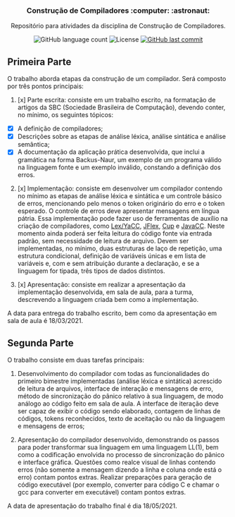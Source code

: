 <h3 align="center">
  Construção de Compiladores :computer: :astronaut:
</h3>

<p align="center">Repositório para atividades da disciplina de Construção de Compiladores.</a>
</p>

<p align="center">
  
  <img alt="GitHub language count" src="https://img.shields.io/github/languages/count/dpalmas/cc?color=0000FF">

  <img alt="License" src="https://img.shields.io/github/license/dpalmas/cc?color=0000FF&logo=MIT">
  
  <a href="https://github.com/dpalmas/cc/commits/master">
    <img alt="GitHub last commit" src="https://img.shields.io/github/last-commit/dpalmas/cc?color=0000FF">
  </a>
</p>

## Primeira Parte

O trabalho aborda etapas da construção de um compilador. Será composto por três pontos principais:

1. [x] Parte escrita: consiste em um trabalho escrito, na formatação de artigos da SBC (Sociedade Brasileira de Computação), devendo conter, no mínimo, os seguintes tópicos:

- [x] A definição de compiladores;
- [x] Descrições sobre as etapas de análise léxica, análise sintática e análise
semântica;
- [x] A documentação da aplicação prática desenvolvida, que inclui a gramática na forma Backus-Naur, um exemplo de um programa válido na linguagem fonte e um exemplo inválido, constando a definição dos erros.

2. [x] Implementação: consiste em desenvolver um compilador contendo no mínimo as etapas de análise léxica e sintática e um controle básico de erros, 
mencionando pelo menos o token originário do erro e o token esperado. O controle de erros deve apresentar mensagens em língua pátria. Essa
implementação pode fazer uso de ferramentas de auxílio na criação de compiladores, como [Lex/YaCC](http://dinosaur.compilertools.net/), [JFlex](https://jflex.de/), [Cup](http://www2.cs.tum.edu/projects/cup/) e [JavaCC](https://javacc.github.io/javacc/). Neste momento ainda 
poderá ser feita leitura do código fonte via entrada padrão, sem necessidade de leitura de arquivo. Devem ser implementadas, no mínimo, duas estruturas de laço de repetição, uma estrutura condicional, definição de variáveis únicas e
em lista de variáveis e, com e sem atribuição durante a declaração, e se a linguagem for tipada, três tipos de dados distintos.

3. [x] Apresentação: consiste em realizar a apresentação da implementação desenvolvida, em sala de aula, para a turma, descrevendo a linguagem criada bem como a implementação.

A data para entrega do trabalho escrito, bem como  da apresentação em sala de aula é 18/03/2021.

## Segunda Parte

O trabalho consiste em duas tarefas principais:

1. Desenvolvimento do compilador com todas as funcionalidades do primeiro bimestre implementadas (análise léxica e sintática) acrescido de leitura de
arquivos, interface de interação e mensagens de erro, método de sincronização do pânico relativo à sua linguagem, de modo análogo ao código feito em sala de aula. A interface de iteração deve ser capaz de exibir o código sendo elaborado, contagem de linhas de códigos, tokens reconhecidos, texto de
aceitação ou não da linguagem e mensagens de erros;

2. Apresentação do compilador desenvolvido, demonstrando os passos para poder transformar sua linguagem em uma linguagem LL(1), bem como a codificação envolvida no processo de sincronização do pânico e interface gráfica.
Questões como realce visual de linhas contendo erros (não somente a mensagem dizendo a linha e coluna onde está o erro) contam pontos extras.
Realizar preparações para geração de código executável (por exemplo, converter para código C e chamar o gcc para converter em executável) contam
pontos extras. 

A data de apresentação do trabalho final é dia 18/05/2021.

